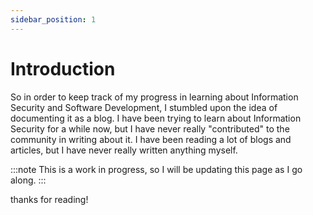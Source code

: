 ```yaml
---
sidebar_position: 1
---
```


# Introduction

So in order to keep track of my progress in learning about Information Security
and Software Development, I stumbled upon the idea of documenting it as a blog. I have been trying
to learn about Information Security for a while now, but I have never really
"contributed" to the community in writing about it. I have been reading a lot of
blogs and articles, but I have never really written anything myself.

:::note
This is a work in progress, so I will be updating this page as I go along.
:::

thanks for reading!
